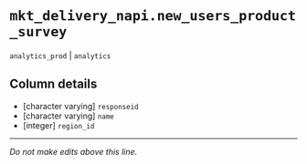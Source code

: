 # `mkt_delivery_napi.new_users_product_survey`
`analytics_prod` | `analytics`

## Column details
* [character varying] `responseid`
* [character varying] `name`
* [integer]   `region_id`

-------------------------------------------------------------------------------
*Do not make edits above this line.*
